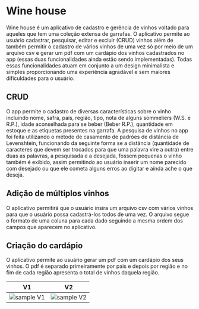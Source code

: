 # Wine house
  Wine house é um aplicativo de cadastro e gerência de vinhos voltado para aqueles que tem uma coleção extensa de garrafas. O aplicativo permite ao usuário cadastrar, pesquisar,  editar e excluir (CRUD) vinhos além de também permitir o cadastro de vários vinhos de uma vez só por meio de um arquivo csv e gerar um pdf com um cardápio dos vinhos cadastrados no app (essas duas funcionalidades ainda estão sendo implementadas). Todas essas funcionalidades atuam em conjunto a um design minimalista e simples proporcionando uma experiência agradável e sem maiores dificuldades para o usuário.

## CRUD
  O app permite o cadastro de diversas características sobre o vinho incluindo nome, safra, país, região, tipo, nota de alguns sommeliers (W.S. e R.P.), idade aconselhada para se beber (Beber R.P.), quantidade em estoque e as etiquetas presentes na garrafa. A pesquisa de vinhos no app foi feita utilizando o método de casamento de padrões de distância de Levenshtein, funcionando da seguinte forma se a distância (quantidade de caracteres que devem ser trocados para que uma palavra vire a outra) entre duas as palavras, a pesquisada e a desejada, fossem pequenas o vinho também é exibido, assim permitindo ao usuário inserir um nome parecido com desejado ou que ele cometa alguns erros ao digitar e ainda ache o que deseja.
  
## Adição de múltiplos vinhos
  O aplicativo permitirá que o usuário insira um arquivo csv com vários vinhos para que o usuário possa cadastrá-los todos de uma vez. O arquivo segue o formato de uma coluna para cada dado seguindo a mesma ordem dos campos que aparecem no aplicativo.
  
## Criação do cardápio
  O aplicativo permite ao usuário gerar um pdf com um cardápio dos seus vinhos. O pdf é separado primeiramente por pais e depois por região e no fim de cada região apresenta o total de vinhos daquela região.
  
|V1|V2|
| --- | --- |
| ![sample V1](https://i.imgur.com/HqV2hRL.gif) | ![sample V2](https://i.imgur.com/2c8aNbY.gif) |
